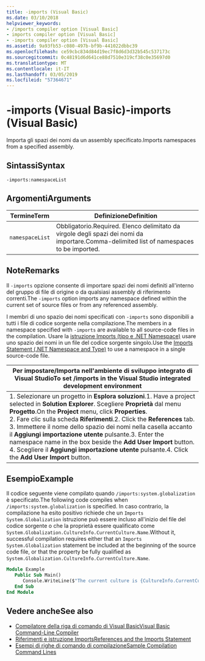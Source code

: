 ```yaml
---
title: -imports (Visual Basic)
ms.date: 03/10/2018
helpviewer_keywords:
- /imports compiler option [Visual Basic]
- imports compiler option [Visual Basic]
- -imports compiler option [Visual Basic]
ms.assetid: 9a93fb53-c080-497b-bf9b-441022dbbc39
ms.openlocfilehash: ce59cbc834d84d19ec7f8d6d3d32b545c537173c
ms.sourcegitcommit: 0c48191d6d641ce88d7510e319cf38c0e35697d0
ms.translationtype: MT
ms.contentlocale: it-IT
ms.lasthandoff: 03/05/2019
ms.locfileid: "57364671"
---
```

# <a name="-imports-visual-basic"></a><span data-ttu-id="4071a-102">-imports (Visual Basic)</span><span class="sxs-lookup"><span data-stu-id="4071a-102">-imports (Visual Basic)</span></span>
<span data-ttu-id="4071a-103">Importa gli spazi dei nomi da un assembly specificato.</span><span class="sxs-lookup"><span data-stu-id="4071a-103">Imports namespaces from a specified assembly.</span></span>  
  
## <a name="syntax"></a><span data-ttu-id="4071a-104">Sintassi</span><span class="sxs-lookup"><span data-stu-id="4071a-104">Syntax</span></span>  
  
```  
-imports:namespaceList  
```  
  
## <a name="arguments"></a><span data-ttu-id="4071a-105">Argomenti</span><span class="sxs-lookup"><span data-stu-id="4071a-105">Arguments</span></span>  
  
|<span data-ttu-id="4071a-106">Termine</span><span class="sxs-lookup"><span data-stu-id="4071a-106">Term</span></span>|<span data-ttu-id="4071a-107">Definizione</span><span class="sxs-lookup"><span data-stu-id="4071a-107">Definition</span></span>|  
|---|---|  
|`namespaceList`|<span data-ttu-id="4071a-108">Obbligatorio.</span><span class="sxs-lookup"><span data-stu-id="4071a-108">Required.</span></span> <span data-ttu-id="4071a-109">Elenco delimitato da virgole degli spazi dei nomi da importare.</span><span class="sxs-lookup"><span data-stu-id="4071a-109">Comma-delimited list of namespaces to be imported.</span></span>|  
  
## <a name="remarks"></a><span data-ttu-id="4071a-110">Note</span><span class="sxs-lookup"><span data-stu-id="4071a-110">Remarks</span></span>  
 <span data-ttu-id="4071a-111">Il `-imports` opzione consente di importare spazi dei nomi definiti all'interno del gruppo di file di origine o da qualsiasi assembly di riferimento correnti.</span><span class="sxs-lookup"><span data-stu-id="4071a-111">The `-imports` option imports any namespace defined within the current set of source files or from any referenced assembly.</span></span>  
  
 <span data-ttu-id="4071a-112">I membri di uno spazio dei nomi specificati con `-imports` sono disponibili a tutti i file di codice sorgente nella compilazione.</span><span class="sxs-lookup"><span data-stu-id="4071a-112">The members in a namespace specified with `-imports` are available to all source-code files in the compilation.</span></span> <span data-ttu-id="4071a-113">Usare la [istruzione Imports (tipo e .NET Namespace)](../../../visual-basic/language-reference/statements/imports-statement-net-namespace-and-type.md) usare uno spazio dei nomi in un file del codice sorgente singolo.</span><span class="sxs-lookup"><span data-stu-id="4071a-113">Use the [Imports Statement (.NET Namespace and Type)](../../../visual-basic/language-reference/statements/imports-statement-net-namespace-and-type.md) to use a namespace in a single source-code file.</span></span>  
  
|<span data-ttu-id="4071a-114">Per impostare/Importa nell'ambiente di sviluppo integrato di Visual Studio</span><span class="sxs-lookup"><span data-stu-id="4071a-114">To set /imports in the Visual Studio integrated development environment</span></span>|  
|---|  
|<span data-ttu-id="4071a-115">1.  Selezionare un progetto in **Esplora soluzioni**.</span><span class="sxs-lookup"><span data-stu-id="4071a-115">1.  Have a project selected in **Solution Explorer**.</span></span> <span data-ttu-id="4071a-116">Scegliere **Proprietà** dal menu **Progetto**.</span><span class="sxs-lookup"><span data-stu-id="4071a-116">On the **Project** menu, click **Properties**.</span></span> <br /><span data-ttu-id="4071a-117">2.  Fare clic sulla scheda **Riferimenti**.</span><span class="sxs-lookup"><span data-stu-id="4071a-117">2.  Click the **References** tab.</span></span><br /><span data-ttu-id="4071a-118">3.  Immettere il nome dello spazio dei nomi nella casella accanto il **Aggiungi importazione utente** pulsante.</span><span class="sxs-lookup"><span data-stu-id="4071a-118">3.  Enter the namespace name in the box beside the **Add User Import** button.</span></span><br /><span data-ttu-id="4071a-119">4.  Scegliere il **Aggiungi importazione utente** pulsante.</span><span class="sxs-lookup"><span data-stu-id="4071a-119">4.  Click the **Add User Import** button.</span></span>|  
  
## <a name="example"></a><span data-ttu-id="4071a-120">Esempio</span><span class="sxs-lookup"><span data-stu-id="4071a-120">Example</span></span>  
 <span data-ttu-id="4071a-121">Il codice seguente viene compilato quando `/imports:system.globalization` è specificato.</span><span class="sxs-lookup"><span data-stu-id="4071a-121">The following code compiles when `/imports:system.globalization` is specified.</span></span> <span data-ttu-id="4071a-122">In caso contrario, la compilazione ha esito positivo richiede che un `Imports System.Globalization` istruzione può essere incluso all'inizio del file del codice sorgente o che la proprietà essere qualificato come `System.Globalization.CultureInfo.CurrentCulture.Name`.</span><span class="sxs-lookup"><span data-stu-id="4071a-122">Without it, successful compilation requires either that an `Imports System.Globalization` statement be included at the beginning of the source code file, or that the property be fully qualified as `System.Globalization.CultureInfo.CurrentCulture.Name`.</span></span>

```vb
Module Example
   Public Sub Main()
      Console.WriteLine($"The current culture is {CultureInfo.CurrentCulture.Name}")
   End Sub
End Module
```

## <a name="see-also"></a><span data-ttu-id="4071a-123">Vedere anche</span><span class="sxs-lookup"><span data-stu-id="4071a-123">See also</span></span>
- [<span data-ttu-id="4071a-124">Compilatore della riga di comando di Visual Basic</span><span class="sxs-lookup"><span data-stu-id="4071a-124">Visual Basic Command-Line Compiler</span></span>](../../../visual-basic/reference/command-line-compiler/index.md)
- [<span data-ttu-id="4071a-125">Riferimenti e istruzione Imports</span><span class="sxs-lookup"><span data-stu-id="4071a-125">References and the Imports Statement</span></span>](../../../visual-basic/programming-guide/program-structure/references-and-the-imports-statement.md)
- [<span data-ttu-id="4071a-126">Esempi di righe di comando di compilazione</span><span class="sxs-lookup"><span data-stu-id="4071a-126">Sample Compilation Command Lines</span></span>](../../../visual-basic/reference/command-line-compiler/sample-compilation-command-lines.md)
